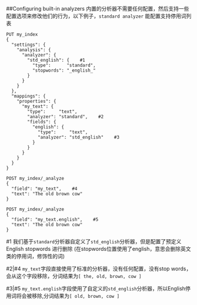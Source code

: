 ##Configuring built-in analyzers
内置的分析器不需要任何配置，然后支持一些配置选项来修改他们的行为，以下例子，`standard analyzer` 能配置支持停用词列表

```
PUT my_index
{
  "settings": {
    "analysis": {
      "analyzer": {
        "std_english": {    #1
          "type":      "standard",
          "stopwords": "_english_"
        }
      }
    }
  },
  "mappings": {
    "properties": {
      "my_text": {
        "type":     "text",
        "analyzer": "standard",    #2
        "fields": {
          "english": {
            "type":     "text",
            "analyzer": "std_english"    #3
          }
        }
      }
    }
  }
}

POST my_index/_analyze
{
  "field": "my_text",    #4
  "text": "The old brown cow"
}

POST my_index/_analyze
{
  "field": "my_text.english",    #5
  "text": "The old brown cow"
}

```

\#1  我们基于`standard`分析器自定义了`std_english`分析器，但是配置了预定义 English stopwords 进行删除 (在stopwords位置使用了english，意思会删除英文类的停用词，修饰性的词)

\#2|#4  `my_text`字段直接使用了标准的分析器，没有任何配置，没有stop words，会从这个字段移除，分词结果为`[ the, old, brown, cow ]`


\#3|#5 `my_text.english`字段使用了自定义的`std_english`分析器，所以English停用词将会被移除,分词结果为`[ old, brown, cow ]`